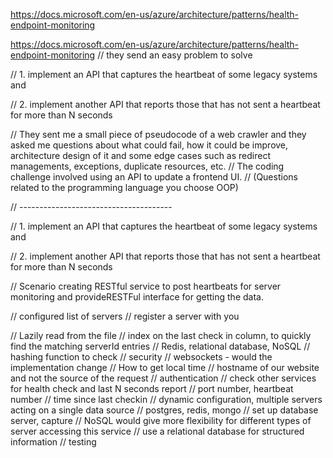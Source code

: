 https://docs.microsoft.com/en-us/azure/architecture/patterns/health-endpoint-monitoring

https://docs.microsoft.com/en-us/azure/architecture/patterns/health-endpoint-monitoring
// they send an easy problem to solve

// 1. implement an API that captures the heartbeat of some legacy systems and

// 2. implement another API that reports those that has not sent a heartbeat for more than N seconds

// They sent me a small piece of pseudocode of a web crawler and they asked me questions about what could fail, how it could be improve, architecture design of it and some edge cases such as redirect managements, exceptions, duplicate resources, etc.
// The coding challenge involved using an API to update a frontend UI.
// (Questions related to the programming language you choose OOP)

<!-- redirect managements, exceptions, duplicate resources, etc. -->

// --------------------------------------

// 1. implement an API that captures the heartbeat of some legacy systems and

// 2. implement another API that reports those that has not sent a heartbeat for more than N seconds

// Scenario creating RESTful service to post heartbeats for server monitoring and provideRESTFul interface for getting the data.

// configured list of servers
// register a server with you

<!-- // CORS -->
<!-- // ip address and port? -->
<!-- // backoff algorithm to stop health check calls? -->
<!-- // multiple instances writing to the file -->
<!-- // which server is contacting, hostname
// distributed systems -->

// Lazily read from the file
// index on the last check in column, to quickly find the matching serverId entries
// Redis, relational database, NoSQL
// hashing function to check
// security
// websockets - would the implementation change
// How to get local time
// hostname of our website and not the source of the request
// authentication
// check other services for health check and last N seconds report
// port number, heartbeat number
// time since last checkin
// dynamic configuration, multiple servers acting on a single data source
// postgres, redis, mongo
// set up database server, capture
// NoSQL would give more flexibility for different types of server accessing this service
// use a relational database for structured information
// testing
